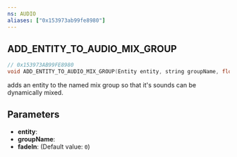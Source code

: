 ```yaml
---
ns: AUDIO
aliases: ["0x153973ab99fe8980"]
---
```

## ADD_ENTITY_TO_AUDIO_MIX_GROUP

```c
// 0x153973AB99FE8980
void ADD_ENTITY_TO_AUDIO_MIX_GROUP(Entity entity, string groupName, float fadeIn);
```

adds an entity to the named mix group so that it's sounds can be dynamically mixed.


## Parameters
* **entity**: 
* **groupName**: 
* **fadeIn**: (Default value: `0`)
